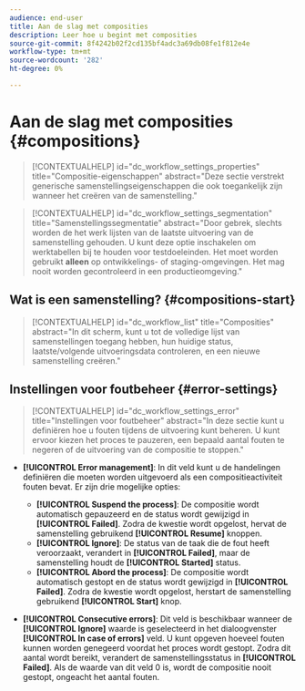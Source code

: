 ```yaml
---
audience: end-user
title: Aan de slag met composities
description: Leer hoe u begint met composities
source-git-commit: 8f4242b02f2cd135bf4adc3a69db08fe1f812e4e
workflow-type: tm+mt
source-wordcount: '282'
ht-degree: 0%

---
```


# Aan de slag met composities {#compositions}

>[!CONTEXTUALHELP]
>id="dc_workflow_settings_properties"
>title="Compositie-eigenschappen"
>abstract="Deze sectie verstrekt generische samenstellingseigenschappen die ook toegankelijk zijn wanneer het creëren van de samenstelling."

>[!CONTEXTUALHELP]
>id="dc_workflow_settings_segmentation"
>title="Samenstellingssegmentatie"
>abstract="Door gebrek, slechts worden de het werk lijsten van de laatste uitvoering van de samenstelling gehouden. U kunt deze optie inschakelen om werktabellen bij te houden voor testdoeleinden. Het moet worden gebruikt **alleen** op ontwikkelings- of staging-omgevingen. Het mag nooit worden gecontroleerd in een productieomgeving."




## Wat is een samenstelling? {#compositions-start}


>[!CONTEXTUALHELP]
>id="dc_workflow_list"
>title="Composities"
>abstract="In dit scherm, kunt u tot de volledige lijst van samenstellingen toegang hebben, hun huidige status, laatste/volgende uitvoeringsdata controleren, en een nieuwe samenstelling creëren."


## Instellingen voor foutbeheer  {#error-settings}

>[!CONTEXTUALHELP]
>id="dc_workflow_settings_error"
>title="Instellingen voor foutbeheer"
>abstract="In deze sectie kunt u definiëren hoe u fouten tijdens de uitvoering kunt beheren. U kunt ervoor kiezen het proces te pauzeren, een bepaald aantal fouten te negeren of de uitvoering van de compositie te stoppen."

* **[!UICONTROL Error management]**: In dit veld kunt u de handelingen definiëren die moeten worden uitgevoerd als een compositieactiviteit fouten bevat.
Er zijn drie mogelijke opties:

   * **[!UICONTROL Suspend the process]**: De compositie wordt automatisch gepauzeerd en de status wordt gewijzigd in **[!UICONTROL Failed]**. Zodra de kwestie wordt opgelost, hervat de samenstelling gebruikend **[!UICONTROL Resume]** knoppen.
   * **[!UICONTROL Ignore]**: De status van de taak die de fout heeft veroorzaakt, verandert in **[!UICONTROL Failed]**, maar de samenstelling houdt de **[!UICONTROL Started]** status.
   * **[!UICONTROL Abord the process]**: De compositie wordt automatisch gestopt en de status wordt gewijzigd in **[!UICONTROL Failed]**. Zodra de kwestie wordt opgelost, herstart de samenstelling gebruikend **[!UICONTROL Start]** knop.

* **[!UICONTROL Consecutive errors]**: Dit veld is beschikbaar wanneer de **[!UICONTROL Ignore]** waarde is geselecteerd in het dialoogvenster **[!UICONTROL In case of errors]** veld. U kunt opgeven hoeveel fouten kunnen worden genegeerd voordat het proces wordt gestopt. Zodra dit aantal wordt bereikt, verandert de samenstellingsstatus in **[!UICONTROL Failed]**. Als de waarde van dit veld 0 is, wordt de compositie nooit gestopt, ongeacht het aantal fouten.
